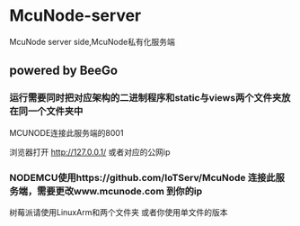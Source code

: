 # McuNode-server
McuNode server side,McuNode私有化服务端

## powered by BeeGo

### 运行需要同时把对应架构的二进制程序和static与views两个文件夹放在同一个文件夹中

MCUNODE连接此服务端的8001

浏览器打开 http://127.0.0.1/ 或者对应的公网ip

### NODEMCU使用https://github.com/IoTServ/McuNode 连接此服务端，需要更改www.mcunode.com 到你的ip

树莓派请使用LinuxArm和两个文件夹 或者你使用单文件的版本
